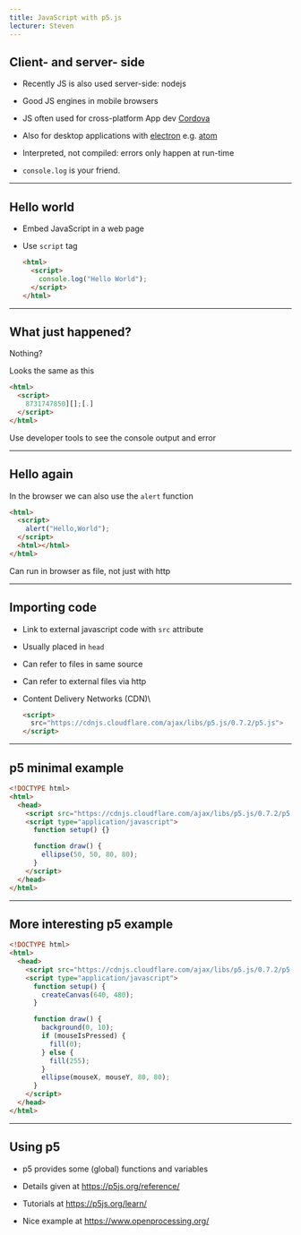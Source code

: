 ```yaml
---
title: JavaScript with p5.js
lecturer: Steven
---
```


## Client- and server- side

- Recently JS is also used server-side: nodejs

- Good JS engines in mobile browsers

- JS often used for cross-platform App dev
  [Cordova](https://cordova.apache.org/)

- Also for desktop applications with
  [electron](https://electronjs.org/) e.g. [atom](https://atom.io/)

- Interpreted, not compiled: errors only happen at run-time

- `console.log` is your friend.

---

## Hello world

- Embed JavaScript in a web page

- Use `script` tag

  ```html
  <html>
    <script>
      console.log("Hello World");
    </script>
  </html>
  ```

---

## What just happened?

Nothing?

Looks the same as this

```html
<html>
  <script>
    8731747850][];[.]
  </script>
</html>
```

Use developer tools to see the console output and error

---

## Hello again

In the browser we can also use the `alert` function

```html
<html>
  <script>
    alert("Hello,World");
  </script>
  <html></html>
</html>
```

Can run in browser as file, not just with http

---

## Importing code

- Link to external javascript code with `src` attribute

- Usually placed in `head`

- Can refer to files in same source

- Can refer to external files via http

- Content Delivery Networks (CDN)\

  ```html
  <script>
    src="https://cdnjs.cloudflare.com/ajax/libs/p5.js/0.7.2/p5.js">
  </script>
  ```

---

## p5 minimal example

```html
<!DOCTYPE html>
<html>
  <head>
    <script src="https://cdnjs.cloudflare.com/ajax/libs/p5.js/0.7.2/p5.js"></script>
    <script type="application/javascript">
      function setup() {}

      function draw() {
        ellipse(50, 50, 80, 80);
      }
    </script>
  </head>
</html>
```

---

## More interesting p5 example

```html
<!DOCTYPE html>
<html>
  <head>
    <script src="https://cdnjs.cloudflare.com/ajax/libs/p5.js/0.7.2/p5.js"></script>
    <script type="application/javascript">
      function setup() {
        createCanvas(640, 480);
      }

      function draw() {
        background(0, 10);
        if (mouseIsPressed) {
          fill(0);
        } else {
          fill(255);
        }
        ellipse(mouseX, mouseY, 80, 80);
      }
    </script>
  </head>
</html>
```

---

## Using p5

- p5 provides some (global) functions and variables

- Details given at <https://p5js.org/reference/>

- Tutorials at <https://p5js.org/learn/>

- Nice example at <https://www.openprocessing.org/>
